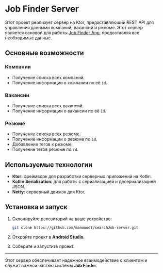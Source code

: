 # Job Finder Server

Этот проект реализует сервер на Ktor, предоставляющий REST API для управления данными компаний, вакансий и резюме.
Этот сервер является основой для работы [Job Finder App](https://github.com/manwoodt/searchJob-client), предоставляя все необходимые данные.

## Основные возможности

### Компании ###
- Получение списка всех компаний.
- Получение информации о компании по её `id`.

### Вакансии ###
- Получение списка всех вакансий.
- Получение информации о вакансии по её `id`.

### Резюме ###
- Получение списка всех резюме.
- Получение информации о резюме по `id`.
- Добавление тегов к резюме.
- Получение тегов резюме по `id`.

## Используемые технологии

- **Ktor**: фреймворк для разработки серверных приложений на Kotlin.
- **Kotlin Serialization**: для работы с сериализацией и десериализацией JSON.
- **Netty**: серверный движок для Ktor.

## Установка и запуск

1. Склонируйте репозиторий на ваше устройство:
    ```bash
    git clone https://github.com/manwoodt/searchJob-server.git
    ```  

2. Откройте проект в **Android Studio**.

3. Соберите и запустите проект.

---

Этот сервер обеспечивает надежное взаимодействие с клиентом и служит важной частью системы **Job Finder**.
